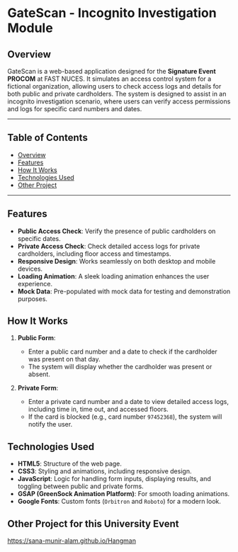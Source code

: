 # GateScan - Incognito Investigation Module

## Overview
GateScan is a web-based application designed for the **Signature Event PROCOM** at FAST NUCES. It simulates an access control system for a fictional organization, allowing users to check access logs and details for both public and private cardholders. The system is designed to assist in an incognito investigation scenario, where users can verify access permissions and logs for specific card numbers and dates.

---
## Table of Contents
- [Overview](#overview)
- [Features](#features)
- [How It Works](#how-it-works)
- [Technologies Used](#technologies-used)
- [Other Project](#other-project-for-this-university-event)

---
## Features
- **Public Access Check**: Verify the presence of public cardholders on specific dates.
- **Private Access Check**: Check detailed access logs for private cardholders, including floor access and timestamps.
- **Responsive Design**: Works seamlessly on both desktop and mobile devices.
- **Loading Animation**: A sleek loading animation enhances the user experience.
- **Mock Data**: Pre-populated with mock data for testing and demonstration purposes.

## How It Works
1. **Public Form**:
   - Enter a public card number and a date to check if the cardholder was present on that day.
   - The system will display whether the cardholder was present or absent.

2. **Private Form**:
   - Enter a private card number and a date to view detailed access logs, including time in, time out, and accessed floors.
   - If the card is blocked (e.g., card number `97452368`), the system will notify the user.

## Technologies Used
- **HTML5**: Structure of the web page.
- **CSS3**: Styling and animations, including responsive design.
- **JavaScript**: Logic for handling form inputs, displaying results, and toggling between public and private forms.
- **GSAP (GreenSock Animation Platform)**: For smooth loading animations.
- **Google Fonts**: Custom fonts (`Orbitron` and `Roboto`) for a modern look.

## Other Project for this University Event
https://sana-munir-alam.github.io/Hangman

